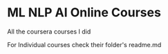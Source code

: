 # ML NLP AI Online Courses
All the coursera courses I did

For Individual courses check their folder's readme.md
